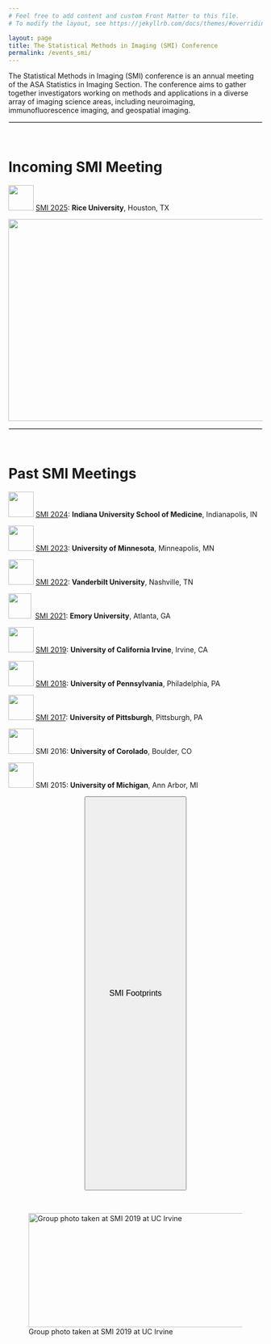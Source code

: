 ```yaml
---
# Feel free to add content and custom Front Matter to this file.
# To modify the layout, see https://jekyllrb.com/docs/themes/#overriding-theme-defaults

layout: page
title: The Statistical Methods in Imaging (SMI) Conference
permalink: /events_smi/
---
```


The Statistical Methods in Imaging (SMI) conference is an annual meeting of the ASA Statistics in Imaging Section. The conference aims to gather together investigators working on methods and applications in a diverse array of imaging science areas, including neuroimaging, immunofluorescence imaging, and geospatial imaging.

<hr style="border:1px solid #DEDEDE">

&nbsp;

Incoming SMI Meeting
==============

<img src = "https://brand.rice.edu/sites/g/files/bxs2591/files/2019-08/190308_Rice_Mechanical_Brand_Standards_Logos-2.png" width = "50" height = "50">&nbsp;[SMI 2025](https://statistics.rice.edu/events/2025-statistical-methods-imaging-conference): **Rice University**, Houston, TX

<img src = "https://statsinimaging.github.io/assets/Rice-hester.jpg" width = "600" height = "400">

<hr style="border:1px solid #DEDEDE">

&nbsp;

Past SMI Meetings
==============
<img src = "https://upload.wikimedia.org/wikipedia/commons/4/47/Indiana_Hoosiers_logo.svg" width = "50" height = "50">&nbsp;[SMI 2024](https://medicine.iu.edu/biostatistics/news-events/statistical-methods-in-imaging-conference): **Indiana University School of Medicine**, Indianapolis, IN

<img src = "https://upload.wikimedia.org/wikipedia/commons/thumb/6/6a/University_of_Minnesota_Logo.svg/768px-University_of_Minnesota_Logo.svg.png?20200121234844" width = "50" height = "50">&nbsp;[SMI 2023](https://www.sph.umn.edu/events-calendar/statistical-methods-in-imaging-2023/): **University of Minnesota**, Minneapolis, MN

<img src = "https://upload.wikimedia.org/wikipedia/commons/thumb/f/fd/Vanderbilt_Commodores_%282022%29_logo.svg/225px-Vanderbilt_Commodores_%282022%29_logo.svg.png" width = "50" height = "50">&nbsp;[SMI 2022](https://www.vumc.org/biostatistics/smi/): **Vanderbilt University**, Nashville, TN

<img src = "https://garyhaukcom.files.wordpress.com/2015/11/eshield_2801.jpg" width = "45" height = "50">&nbsp;&nbsp;[SMI 2021](https://scholarblogs.emory.edu/smi2021/): **Emory University**, Atlanta, GA

<img src = "https://upload.wikimedia.org/wikipedia/en/thumb/0/0e/University_of_California%2C_Irvine_seal.svg/225px-University_of_California%2C_Irvine_seal.svg.png" width = "50" height = "50">&nbsp;[SMI 2019](https://sites.uci.edu/smi2019/): **University of California Irvine**, Irvine, CA

<img src = "https://upload.wikimedia.org/wikipedia/commons/thumb/9/92/UPenn_shield_with_banner.svg/225px-UPenn_shield_with_banner.svg.png" width = "50" height = "50">&nbsp;[SMI 2018](https://smi2018.netlify.app/): **University of Pennsylvania**, Philadelphia, PA

<img src = "https://upload.wikimedia.org/wikipedia/en/f/fb/University_of_Pittsburgh_seal.svg" width = "50" height = "50">&nbsp;[SMI 2017](https://www.eventbrite.com/e/statistical-methods-in-imaging-conference-registration-29081426329/): **University of Pittsburgh**, Pittsburgh, PA

<img src = "https://upload.wikimedia.org/wikipedia/commons/0/02/Seal_of_the_University_of_Colorado.svg" width = "50" height = "50">&nbsp;SMI 2016: **University of Corolado**, Boulder, CO

<img src = "https://upload.wikimedia.org/wikipedia/commons/thumb/f/fb/Michigan_Wolverines_logo.svg/441px-Michigan_Wolverines_logo.svg.png" width = "50" height = "50">&nbsp;SMI 2015: **University of Michigan**, Ann Arbor, MI

<p align=center>
<button class="buttonSI" name="button" style="height:20%;width:40%" onclick="window.location.href='https://statsinimaging.github.io/smimap/map.html'"><font size="3">SMI Footprints</font></button>
</p>

&nbsp;

<figure>
<img src = "https://statsinimaging.github.io/assets/SMI2019-groupphoto.jpeg" width = "720" height = "225.6" alt = "Group photo taken at SMI 2019 at UC Irvine">
<figcaption>Group photo taken at SMI 2019 at UC Irvine</figcaption>
</figure>